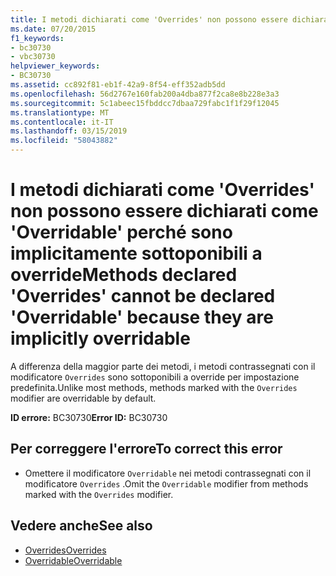 ```yaml
---
title: I metodi dichiarati come 'Overrides' non possono essere dichiarati come 'Overridable' perché sono implicitamente sottoponibili a override
ms.date: 07/20/2015
f1_keywords:
- bc30730
- vbc30730
helpviewer_keywords:
- BC30730
ms.assetid: cc892f81-eb1f-42a9-8f54-eff352adb5dd
ms.openlocfilehash: 56d2767e160fab200a4dba877f2ca8e8b228e3a3
ms.sourcegitcommit: 5c1abeec15fbddcc7dbaa729fabc1f1f29f12045
ms.translationtype: MT
ms.contentlocale: it-IT
ms.lasthandoff: 03/15/2019
ms.locfileid: "58043882"
---
```

# <a name="methods-declared-overrides-cannot-be-declared-overridable-because-they-are-implicitly-overridable"></a><span data-ttu-id="c714e-102">I metodi dichiarati come 'Overrides' non possono essere dichiarati come 'Overridable' perché sono implicitamente sottoponibili a override</span><span class="sxs-lookup"><span data-stu-id="c714e-102">Methods declared 'Overrides' cannot be declared 'Overridable' because they are implicitly overridable</span></span>
<span data-ttu-id="c714e-103">A differenza della maggior parte dei metodi, i metodi contrassegnati con il modificatore `Overrides` sono sottoponibili a override per impostazione predefinita.</span><span class="sxs-lookup"><span data-stu-id="c714e-103">Unlike most methods, methods marked with the `Overrides` modifier are overridable by default.</span></span>  
  
 <span data-ttu-id="c714e-104">**ID errore:** BC30730</span><span class="sxs-lookup"><span data-stu-id="c714e-104">**Error ID:** BC30730</span></span>  
  
## <a name="to-correct-this-error"></a><span data-ttu-id="c714e-105">Per correggere l'errore</span><span class="sxs-lookup"><span data-stu-id="c714e-105">To correct this error</span></span>  
  
-   <span data-ttu-id="c714e-106">Omettere il modificatore `Overridable` nei metodi contrassegnati con il modificatore `Overrides` .</span><span class="sxs-lookup"><span data-stu-id="c714e-106">Omit the `Overridable` modifier from methods marked with the `Overrides` modifier.</span></span>  
  
## <a name="see-also"></a><span data-ttu-id="c714e-107">Vedere anche</span><span class="sxs-lookup"><span data-stu-id="c714e-107">See also</span></span>

- [<span data-ttu-id="c714e-108">Overrides</span><span class="sxs-lookup"><span data-stu-id="c714e-108">Overrides</span></span>](../../visual-basic/language-reference/modifiers/overrides.md)
- [<span data-ttu-id="c714e-109">Overridable</span><span class="sxs-lookup"><span data-stu-id="c714e-109">Overridable</span></span>](../../visual-basic/language-reference/modifiers/overridable.md)
